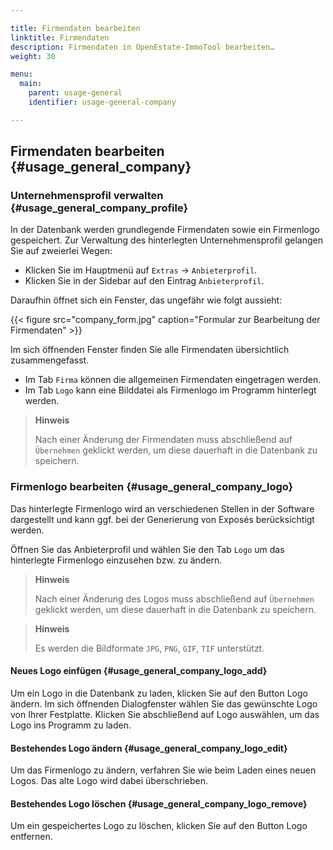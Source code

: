 ```yaml
---

title: Firmendaten bearbeiten
linktitle: Firmendaten
description: Firmendaten in OpenEstate-ImmoTool bearbeiten…
weight: 30

menu:
  main:
    parent: usage-general
    identifier: usage-general-company

---
```


## Firmendaten bearbeiten {#usage_general_company}


### Unternehmensprofil verwalten {#usage_general_company_profile}

In der Datenbank werden grundlegende Firmendaten sowie ein Firmenlogo gespeichert. Zur Verwaltung des hinterlegten Unternehmensprofil gelangen Sie auf zweierlei Wegen:

- Klicken Sie im Hauptmenü auf `Extras` → `Anbieterprofil`.
- Klicken Sie in der Sidebar auf den Eintrag `Anbieterprofil`.

Daraufhin öffnet sich ein Fenster, das ungefähr wie folgt aussieht:

{{< figure src="company_form.jpg" caption="Formular zur Bearbeitung der Firmendaten" >}}

Im sich öffnenden Fenster finden Sie alle Firmendaten übersichtlich zusammengefasst.

- Im Tab `Firma` können die allgemeinen Firmendaten eingetragen werden.
- Im Tab `Logo` kann eine Bilddatei als Firmenlogo im Programm hinterlegt werden.

> **Hinweis**
>
> Nach einer Änderung der Firmendaten muss abschließend auf `Übernehmen` geklickt werden, um diese dauerhaft in die Datenbank zu speichern.


### Firmenlogo bearbeiten {#usage_general_company_logo}

Das hinterlegte Firmenlogo wird an verschiedenen Stellen in der Software dargestellt und kann ggf. bei der Generierung von Exposés berücksichtigt werden.

Öffnen Sie das Anbieterprofil und wählen Sie den Tab `Logo` um das hinterlegte Firmenlogo einzusehen bzw. zu ändern.

> **Hinweis**
>
> Nach einer Änderung des Logos muss abschließend auf `Übernehmen` geklickt werden, um diese dauerhaft in die Datenbank zu speichern.

> **Hinweis**
>
> Es werden die Bildformate `JPG`, `PNG`, `GIF`, `TIF` unterstützt.


#### Neues Logo einfügen {#usage_general_company_logo_add}

Um ein Logo in die Datenbank zu laden, klicken Sie auf den Button Logo ändern. Im sich öffnenden Dialogfenster wählen Sie das gewünschte Logo von Ihrer Festplatte. Klicken Sie abschließend auf Logo auswählen, um das Logo ins Programm zu laden.


#### Bestehendes Logo ändern {#usage_general_company_logo_edit}

Um das Firmenlogo zu ändern, verfahren Sie wie beim Laden eines neuen Logos. Das alte Logo wird dabei überschrieben.


#### Bestehendes Logo löschen {#usage_general_company_logo_remove}

Um ein gespeichertes Logo zu löschen, klicken Sie auf den Button Logo entfernen.

